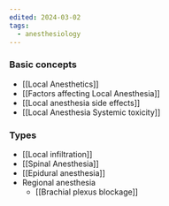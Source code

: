 ```yaml
---
edited: 2024-03-02
tags:
  - anesthesiology
---
```

### Basic concepts 
- [[Local Anesthetics]] 
- [[Factors affecting Local Anesthesia]] 
- [[Local anesthesia side effects]] 
- [[Local Anesthesia Systemic toxicity]] 
### Types 
- [[Local infiltration]] 
- [[Spinal Anesthesia]] 
- [[Epidural anesthesia]] 
- Regional anesthesia 
	- [[Brachial plexus blockage]] 